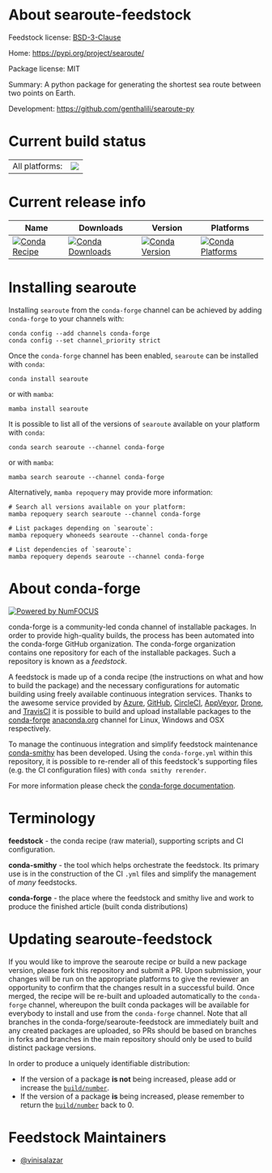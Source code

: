 About searoute-feedstock
========================

Feedstock license: [BSD-3-Clause](https://github.com/conda-forge/searoute-feedstock/blob/main/LICENSE.txt)

Home: https://pypi.org/project/searoute/

Package license: MIT

Summary: A python package for generating the shortest sea route between two points on Earth.

Development: https://github.com/genthalili/searoute-py

Current build status
====================


<table><tr><td>All platforms:</td>
    <td>
      <a href="https://dev.azure.com/conda-forge/feedstock-builds/_build/latest?definitionId=20492&branchName=main">
        <img src="https://dev.azure.com/conda-forge/feedstock-builds/_apis/build/status/searoute-feedstock?branchName=main">
      </a>
    </td>
  </tr>
</table>

Current release info
====================

| Name | Downloads | Version | Platforms |
| --- | --- | --- | --- |
| [![Conda Recipe](https://img.shields.io/badge/recipe-searoute-green.svg)](https://anaconda.org/conda-forge/searoute) | [![Conda Downloads](https://img.shields.io/conda/dn/conda-forge/searoute.svg)](https://anaconda.org/conda-forge/searoute) | [![Conda Version](https://img.shields.io/conda/vn/conda-forge/searoute.svg)](https://anaconda.org/conda-forge/searoute) | [![Conda Platforms](https://img.shields.io/conda/pn/conda-forge/searoute.svg)](https://anaconda.org/conda-forge/searoute) |

Installing searoute
===================

Installing `searoute` from the `conda-forge` channel can be achieved by adding `conda-forge` to your channels with:

```
conda config --add channels conda-forge
conda config --set channel_priority strict
```

Once the `conda-forge` channel has been enabled, `searoute` can be installed with `conda`:

```
conda install searoute
```

or with `mamba`:

```
mamba install searoute
```

It is possible to list all of the versions of `searoute` available on your platform with `conda`:

```
conda search searoute --channel conda-forge
```

or with `mamba`:

```
mamba search searoute --channel conda-forge
```

Alternatively, `mamba repoquery` may provide more information:

```
# Search all versions available on your platform:
mamba repoquery search searoute --channel conda-forge

# List packages depending on `searoute`:
mamba repoquery whoneeds searoute --channel conda-forge

# List dependencies of `searoute`:
mamba repoquery depends searoute --channel conda-forge
```


About conda-forge
=================

[![Powered by
NumFOCUS](https://img.shields.io/badge/powered%20by-NumFOCUS-orange.svg?style=flat&colorA=E1523D&colorB=007D8A)](https://numfocus.org)

conda-forge is a community-led conda channel of installable packages.
In order to provide high-quality builds, the process has been automated into the
conda-forge GitHub organization. The conda-forge organization contains one repository
for each of the installable packages. Such a repository is known as a *feedstock*.

A feedstock is made up of a conda recipe (the instructions on what and how to build
the package) and the necessary configurations for automatic building using freely
available continuous integration services. Thanks to the awesome service provided by
[Azure](https://azure.microsoft.com/en-us/services/devops/), [GitHub](https://github.com/),
[CircleCI](https://circleci.com/), [AppVeyor](https://www.appveyor.com/),
[Drone](https://cloud.drone.io/welcome), and [TravisCI](https://travis-ci.com/)
it is possible to build and upload installable packages to the
[conda-forge](https://anaconda.org/conda-forge) [anaconda.org](https://anaconda.org/)
channel for Linux, Windows and OSX respectively.

To manage the continuous integration and simplify feedstock maintenance
[conda-smithy](https://github.com/conda-forge/conda-smithy) has been developed.
Using the ``conda-forge.yml`` within this repository, it is possible to re-render all of
this feedstock's supporting files (e.g. the CI configuration files) with ``conda smithy rerender``.

For more information please check the [conda-forge documentation](https://conda-forge.org/docs/).

Terminology
===========

**feedstock** - the conda recipe (raw material), supporting scripts and CI configuration.

**conda-smithy** - the tool which helps orchestrate the feedstock.
                   Its primary use is in the construction of the CI ``.yml`` files
                   and simplify the management of *many* feedstocks.

**conda-forge** - the place where the feedstock and smithy live and work to
                  produce the finished article (built conda distributions)


Updating searoute-feedstock
===========================

If you would like to improve the searoute recipe or build a new
package version, please fork this repository and submit a PR. Upon submission,
your changes will be run on the appropriate platforms to give the reviewer an
opportunity to confirm that the changes result in a successful build. Once
merged, the recipe will be re-built and uploaded automatically to the
`conda-forge` channel, whereupon the built conda packages will be available for
everybody to install and use from the `conda-forge` channel.
Note that all branches in the conda-forge/searoute-feedstock are
immediately built and any created packages are uploaded, so PRs should be based
on branches in forks and branches in the main repository should only be used to
build distinct package versions.

In order to produce a uniquely identifiable distribution:
 * If the version of a package **is not** being increased, please add or increase
   the [``build/number``](https://docs.conda.io/projects/conda-build/en/latest/resources/define-metadata.html#build-number-and-string).
 * If the version of a package **is** being increased, please remember to return
   the [``build/number``](https://docs.conda.io/projects/conda-build/en/latest/resources/define-metadata.html#build-number-and-string)
   back to 0.

Feedstock Maintainers
=====================

* [@vinisalazar](https://github.com/vinisalazar/)

